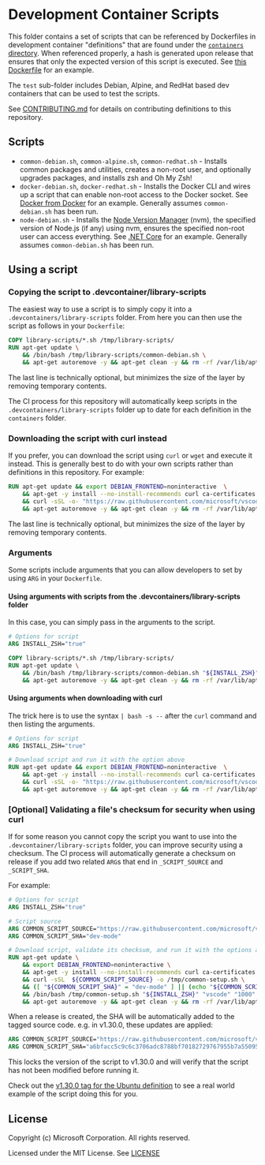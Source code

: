 # Development Container Scripts

This folder contains a set of scripts that can be referenced by Dockerfiles in development container "definitions" that are found under the [`containers` directory](../containers). When referenced properly, a hash is generated upon release that ensures that only the expected version of this script is executed. See [this Dockerfile](../container-templates/dockerfile/.devcontainer/Dockerfile) for an example.

The `test` sub-folder includes Debian, Alpine, and RedHat based dev containers that can be used to test the scripts.

See [CONTRIBUTING.md](../CONTRIBUTING.md) for details on contributing definitions to this repository.

## Scripts

- `common-debian.sh`, `common-alpine.sh`, `common-redhat.sh` - Installs common packages and utilities, creates a non-root user, and optionally upgrades packages, and installs zsh and Oh My Zsh!
- `docker-debian.sh`, `docker-redhat.sh` - Installs the Docker CLI and wires up a script that can enable non-root access to the Docker socket. See [Docker from Docker](../containers/docker-from-docker) for an example. Generally assumes `common-debian.sh` has been run.
- `node-debian.sh` - Installs the [Node Version Manager](https://github.com/nvm-sh/nvm) (nvm), the specified version of Node.js (if any) using nvm, ensures the specified non-root user can access everything. See [.NET Core](../containers/dotnet) for an example. Generally assumes `common-debian.sh` has been run.

## Using a script


### Copying the script to .devcontainer/library-scripts

The easiest way to use a script is to simply copy it into a `.devcontainers/library-scripts` folder. From here you can then use the script as follows in your `Dockerfile`:

```Dockerfile
COPY library-scripts/*.sh /tmp/library-scripts/
RUN apt-get update \
    && /bin/bash /tmp/library-scripts/common-debian.sh \
    && apt-get autoremove -y && apt-get clean -y && rm -rf /var/lib/apt/lists/* /tmp/library-scripts
```

The last line is technically optional, but minimizes the size of the layer by removing temporary contents.  

The CI process for this repository will automatically keep scripts in the `.devcontainers/library-scripts` folder up to date for each definition in the `containers` folder.

### Downloading the script with curl instead

If you prefer, you can download the script using `curl` or `wget` and execute it instead. This is generally best to do with your own scripts rather than definitions in this repository. For example:

```Dockerfile
RUN apt-get update && export DEBIAN_FRONTEND=noninteractive  \
    && apt-get -y install --no-install-recommends curl ca-certificates \
    && curl -sSL -o- "https://raw.githubusercontent.com/microsoft/vscode-dev-containers/master/script-library/common-debian.sh" | bash - \
    && apt-get autoremove -y && apt-get clean -y && rm -rf /var/lib/apt/lists/*
```

The last line is technically optional, but minimizes the size of the layer by removing temporary contents.  

### Arguments

Some scripts include arguments that you can allow developers to set by using `ARG` in your `Dockerfile`.

#### Using arguments with scripts from the .devcontainers/library-scripts folder

In this case, you can simply pass in the arguments to the script.

```Dockerfile
# Options for script
ARG INSTALL_ZSH="true"

COPY library-scripts/*.sh /tmp/library-scripts/
RUN apt-get update \
    && /bin/bash /tmp/library-scripts/common-debian.sh "${INSTALL_ZSH}" "vscode" "1000" "1000" "true" \
    && apt-get autoremove -y && apt-get clean -y && rm -rf /var/lib/apt/lists/* /tmp/library-scripts
```

#### Using arguments when downloading with curl

The trick here is to use the syntax `| bash -s --` after the `curl` command and then listing the arguments.

```Dockerfile
# Options for script
ARG INSTALL_ZSH="true"

# Download script and run it with the option above
RUN apt-get update && export DEBIAN_FRONTEND=noninteractive  \
    && apt-get -y install --no-install-recommends curl ca-certificates \
    && curl -sSL -o- "https://raw.githubusercontent.com/microsoft/vscode-dev-containers/master/script-library/common-debian.sh" | bash -s -- "${INSTALL_ZSH}" "vscode" "1000" "1000" "true" \
    && apt-get autoremove -y && apt-get clean -y && rm -rf /var/lib/apt/lists/*
```

### [Optional] Validating a file's checksum for security when using curl

If for some reason you cannot copy the script you want to use into the `.devcontainer/library-scripts` folder, you can improve security using a checksum. The CI process will automatically generate a checksum on release if you add two related `ARG`s that end in `_SCRIPT_SOURCE` and `_SCRIPT_SHA`.

For example:

```Dockerfile
# Options for script
ARG INSTALL_ZSH="true"

# Script source
ARG COMMON_SCRIPT_SOURCE="https://raw.githubusercontent.com/microsoft/vscode-dev-containers/master/script-library/common-debian.sh"
ARG COMMON_SCRIPT_SHA="dev-mode"

# Download script, validate its checksum, and run it with the options above
RUN apt-get update \
    && export DEBIAN_FRONTEND=noninteractive \
    && apt-get -y install --no-install-recommends curl ca-certificates 2>&1 \
    && curl -sSL  ${COMMON_SCRIPT_SOURCE} -o /tmp/common-setup.sh \
    && ([ "${COMMON_SCRIPT_SHA}" = "dev-mode" ] || (echo "${COMMON_SCRIPT_SHA} */tmp/common-setup.sh" | sha256sum -c -)) \
    && /bin/bash /tmp/common-setup.sh "${INSTALL_ZSH}" "vscode" "1000" "1000" "true" \
    && apt-get autoremove -y && apt-get clean -y && rm -rf /var/lib/apt/lists/* /tmp/common-setup.sh
```

When a release is created, the SHA will be automatically added to the tagged source code. e.g. in v1.30.0, these updates are applied:

```Dockerfile
ARG COMMON_SCRIPT_SOURCE="https://raw.githubusercontent.com/microsoft/vscode-dev-containers/v0.130.0/script-library/common-debian.sh"
ARG COMMON_SCRIPT_SHA="a6bfacc5c9c6c3706adc8788bf70182729767955b7a5509598ac205ce6847e1e"
```

This locks the version of the script to v1.30.0 and will verify that the script has not been modified before running it.

Check out the [v1.30.0 tag for the Ubuntu definition](https://github.com/microsoft/vscode-dev-containers/blob/v0.130.0/containers/ubuntu/.devcontainer/base.Dockerfile) to see a real world example of the script doing this for you.

## License

Copyright (c) Microsoft Corporation. All rights reserved.

Licensed under the MIT License. See [LICENSE](https://github.com/Microsoft/vscode-dev-containers/blob/master/LICENSE)
